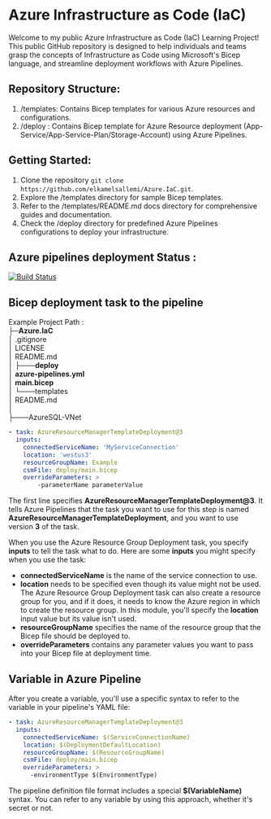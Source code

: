 # Azure Infrastructure as Code (IaC)
Welcome to my public Azure Infrastructure as Code (IaC) Learning Project! This public GitHub repository is designed to help individuals and teams grasp the concepts of Infrastructure as Code using Microsoft's Bicep language, and streamline deployment workflows with Azure Pipelines.

## Repository Structure:
1. /templates: Contains Bicep templates for various Azure resources and configurations.
2. /deploy : Contains Bicep template for Azure Resource deployment (App-Service/App-Service-Plan/Storage-Account) using Azure Pipelines.

## Getting Started:
1. Clone the repository ```git clone https://github.com/elkamelsallemi/Azure.IaC.git```.
2. Explore the /templates directory for sample Bicep templates.
3. Refer to the /templates/README.md docs directory for comprehensive guides and documentation.
4. Check the /deploy directory for predefined Azure Pipelines configurations to deploy your infrastructure.

## Azure pipelines deployment Status :
[![Build Status](https://dev.azure.com/sallemi-elkamel/CodeHub/_apis/build/status%2FCodeHub.Azure.IaC?branchName=main)](https://dev.azure.com/sallemi-elkamel/CodeHub/_build/latest?definitionId=19&branchName=main)


## Bicep deployment task to the pipeline
Example Project Path : <br>
├─**Azure.IaC** <br>
│   .gitignore <br>
│   LICENSE <br>
│   README.md <br>
│
├───**deploy** <br>
│       **azure-pipelines.yml** <br>
│       **main.bicep** <br>
│
└───templates <br>
    │   README.md <br>
    │ <br>
    ├───AzureSQL-VNet <br>

```yml
- task: AzureResourceManagerTemplateDeployment@3
  inputs:
    connectedServiceName: 'MyServiceConnection'
    location: 'westus3'
    resourceGroupName: Example
    csmFile: deploy/main.bicep
    overrideParameters: >
        -parameterName parameterValue
```
The first line specifies **AzureResourceManagerTemplateDeployment@3**. It tells Azure Pipelines that the task you want to use for this step is named **AzureResourceManagerTemplateDeployment**, and you want to use version **3** of the task.

When you use the Azure Resource Group Deployment task, you specify **inputs** to tell the task what to do. Here are some **inputs** you might specify when you use the task:

- **connectedServiceName** is the name of the service connection to use.
- **location** needs to be specified even though its value might not be used. The Azure Resource Group Deployment task can also create a resource group for you, and if it does, it needs to know the Azure region in which to create the resource group. In this module, you'll specify the **location** input value but its value isn't used.
- **resourceGroupName** specifies the name of the resource group that the Bicep file should be deployed to.
- **overrideParameters** contains any parameter values you want to pass into your Bicep file at deployment time.

## Variable in Azure Pipeline
After you create a variable, you'll use a specific syntax to refer to the variable in your pipeline's YAML file:

```yml
- task: AzureResourceManagerTemplateDeployment@3
  inputs:
    connectedServiceName: $(ServiceConnectionName)
    location: $(DeploymentDefaultLocation)
    resourceGroupName: $(ResourceGroupName)
    csmFile: deploy/main.bicep
    overrideParameters: >
      -environmentType $(EnvironmentType)
```

The pipeline definition file format includes a special **$(VariableName)** syntax. You can refer to any variable by using this approach, whether it's secret or not.